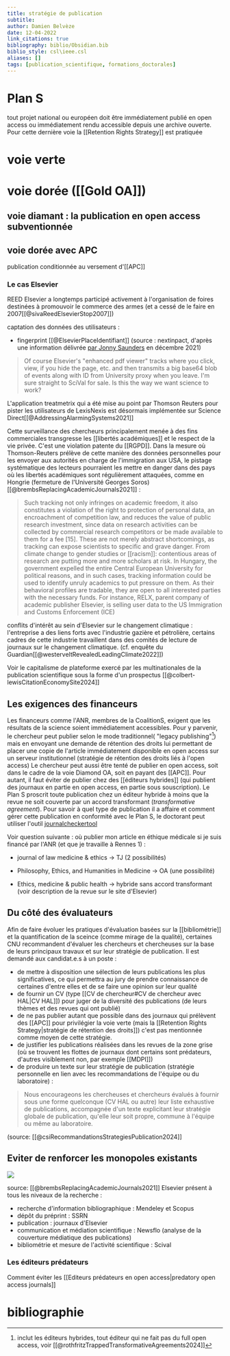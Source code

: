 ```yaml
---
title: stratégie de publication
subtitle:
author: Damien Belvèze
date: 12-04-2022
link_citations: true
bibliography: biblio/Obsidian.bib
biblio_style: csl\ieee.csl
aliases: []
tags: [publication_scientifique, formations_doctorales]
---
```



# Plan S

tout projet national ou européen doit être immédiatement publié en open access ou immédiatement rendu accessible depuis une archive ouverte. 
Pour cette dernière voie la [[Retention Rights Strategy]] est pratiquée

# voie verte

# voie dorée ([[Gold OA]])

## voie diamant : la publication en open access subventionnée



## voie dorée avec APC

publication conditionnée au versement d'[[APC]]

### Le cas Elsevier

REED Elsevier a longtemps participé activement à l'organisation de foires destinées à promouvoir le commerce des armes (et a cessé de le faire en 2007[[@sivaReedElsevierStop2007]])

captation des données des utilisateurs : 
- fingerprint [[@ElsevierPlaceIdentifiant]] (source : nextinpact, d'après une information délivrée [par Jonny Saunders](https://twitter.com/json_dirs/status/1466951017459716096) en décembre 2021)

>Of course Elsevier's "enhanced pdf viewer" tracks where you click, view, if you hide the page, etc. and then transmits a big base64 blob of events along with ID from University proxy when you leave. I'm sure straight to SciVal for sale. Is this the way we want science to work? 

L'application treatmetrix qui a été mise au point par Thomson Reuters pour pister les utilisateurs de LexisNexis est désormais implémentée sur Science Direct[[@AddressingAlarmingSystems2021]]

Cette surveillance des chercheurs principalement menée à des fins commerciales transgresse les [[libertés académiques]] et le respect de la vie privée. C'est une violation patente du [[RGPD]]. 
Dans la mesure où Thomson-Reuters prélève de cette manière des données personnelles pour les envoyer aux autorités en charge de l'immigration aux USA, le pistage systématique des lecteurs pourraient les mettre en danger dans des pays où les libertés académiques sont régulièrement attaquées, comme en Hongrie (fermeture de l'Université Georges Soros)[[@brembsReplacingAcademicJournals2021]] : 

>Such tracking not only infringes on academic freedom, it also constitutes a violation of the right to protection of personal data, an encroachment of competition law, and reduces the value of public research investment, since data on research activities can be collected by commercial research competitors or be made available to them for a fee [15]. These are not merely abstract shortcomings, as tracking can expose scientists to specific and grave danger. From climate change to gender studies or [[racism]]: contentious areas of research are putting more and more scholars at risk. In Hungary, the government expelled the entire Central European University for political reasons, and in such cases, tracking information could be used to identify unruly academics to put pressure on them. As their behavioral profiles are tradable, they are open to all interested parties with the necessary funds. For instance, RELX, parent company of academic publisher Elsevier, is selling user data to  the US Immigration and Customs Enforcement (ICE)

conflits d'intérêt au sein d'Elsevier sur le changement climatique : l'entreprise a des liens forts avec l'industrie gazière et pétrolière, certains cadres de cette industrie travaillent dans des comités de lecture de journaux sur le changement climatique.
(cf. enquête du Guardian[[@westerveltRevealedLeadingClimate2022]])

Voir le capitalisme de plateforme exercé par les multinationales de la publication scientifique sous la forme d'un prospectus [[@colbert-lewisCitationEconomySite2024]]

## Les exigences des financeurs

Les financeurs comme l'ANR, membres de la CoalitionS, exigent que les résultats de la science soient immédiatement accessibles. 
Pour y parvenir, le chercheur peut publier selon le mode traditionnel( "legacy publishing"[^1]) mais en envoyant une demande de rétention des droits lui permettant de placer une copie de l'article immédiatement disponible en open access sur un serveur institutionnel (stratégie de rétention des droits liés à l'open access)
Le chercheur peut aussi être tenté de publier en open access, soit dans le cadre de la voie Diamond OA, soit en payant des [[APC]]. 
Pour autant, il faut éviter de publier chez des [[éditeurs hybrides]] (qui publient des journaux en partie en open access, en partie sous souscription). 
Le Plan S proscrit toute publication chez un éditeur hybride à moins que la revue ne soit couverte par un accord transformant (*transformative agreement*). 
Pour savoir à quel type de publication il a affaire et comment gérer cette publication en conformité avec le Plan S, le doctorant peut utiliser l'outil [journalcheckertool]([https://journalcheckertool.org](https://journalcheckertool.org/))

Voir question suivante : où publier mon article en éthique médicale si je suis financé par l'ANR (et que je travaille à Rennes 1) : 

- journal of law medicine & ethics -> TJ (2 possibilités)

- Philosophy, Ethics, and Humanities in Medicine -> OA (une possibilité)

- Ethics, medicine & public health -> hybride sans accord transformant (voir description de la revue sur le site d'Elsevier)


## Du côté des évaluateurs

Afin de faire évoluer les pratiques d'évaluation basées sur la [[bibliométrie]] et la quantification de la sceince (comme mirage de la qualité), certaines CNU recommandent d'évaluer les chercheurs et chercheuses sur la base de leurs principaux travaux et sur leur stratégie de publication. Il est demandé aux candidat.e.s à un poste :
- de mettre à disposition une sélection de leurs publications les plus significatives, ce qui permettra au jury de prendre connaissance de certaines d'entre elles et de se faire une opinion sur leur qualité
- de fournir un CV (type [[CV de chercheur#CV de chercheur avec HAL|CV HAL]]) pour juger de la diversité des publications (de leurs thèmes et des revues qui ont publié)
- de ne pas publier autant que possible dans des journaux qui prélèvent des [[APC]] pour privilégier la voie verte (mais la [[Retention Rights Strategy|stratégie de rétention des droits]]) c'est pas mentionnée comme moyen de cette stratégie.
- de justifier les publications réalisées dans les revues de la zone grise (où se trouvent les flottes de journaux dont certains sont prédateurs, d'autres visiblement non, par exemple [[MDPI]])
- de produire un texte sur leur stratégie de publication (stratégie personnelle en lien avec les recommandations de l'équipe ou du laboratoire) : 

> Nous encourageons les chercheuses et chercheurs évalués à fournir sous une forme  quelconque (CV HAL ou autre) leur liste exhaustive de publications, accompagnée d'un texte explicitant leur stratégie globale de publication, qu'elle leur soit propre, commune à l'équipe  ou même au laboratoire.

(source: [[@csiRecommandationsStrategiesPublication2024]]

## Eviter de renforcer les monopoles existants

![](scientific_workflow.PNG)

source: [[@brembsReplacingAcademicJournals2021]]
Elsevier présent à tous les niveaux de la recherche : 

- recherche d'information bibliographique : Mendeley et Scopus
- dépôt du préprint : SSRN
- publication : journaux d'Elsevier
- communication et médiation scientifique : Newsflo (analyse de la couverture médiatique des publications)
- bibliométrie et mesure de l'activité scientifique : Scival


### Les éditeurs prédateurs

Comment éviter les [[Editeurs prédateurs en open access|predatory open access journals]]



[^1]: inclut les éditeurs hybrides, tout éditeur qui ne fait pas du full open access, voir [[@rothfritzTrappedTransformativeAgreements2024]]



# bibliographie

